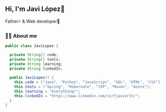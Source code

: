 
## Hi, I'm Javi López👋
Father⚡ & Web developer🚀

### 👦🏻 About me 
```java
public class JaviLopez {

  private String[] code;
  private String[] tools;
  private String learning;
  private String linkedIn;
  
  public JaviLopez() {
    this.code = ["Java", "Python", "JavaScript", "SQL", "HTML", "CSS"];
    this.tools = ["Spring", "Hibernate", "JSP", "Maven", "Azure"];
    this.learning = "Everything!";
    this.linkedIn = "https://www.linkedin.com/in/fjavierlh/";
  }
}
```
<!--
## 💼 Some projects
[![Readme Card](https://github-readme-stats.vercel.app/api/pin/?username=fjavierlh&repo=guia-social)](https://github.com/fjavierlh/guia-social)
-->
